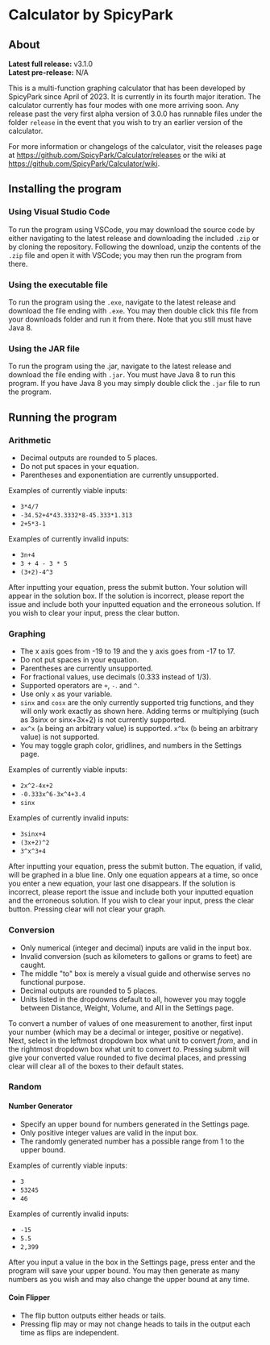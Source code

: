 # Calculator by SpicyPark
## About
**Latest full release:** v3.1.0<br>
**Latest pre-release:** N/A

This is a multi-function graphing calculator that has been developed by SpicyPark since April of 2023. It is currently in its fourth major iteration. The calculator currently has four modes with one more arriving soon. Any release past the very first alpha version of 3.0.0 has runnable files under the folder `release` in the event that you wish to try an earlier version of the calculator.

For more information or changelogs of the calculator, visit the releases page at https://github.com/SpicyPark/Calculator/releases or the wiki at https://github.com/SpicyPark/Calculator/wiki.

## Installing the program
### Using Visual Studio Code
To run the program using VSCode, you may download the source code by either navigating to the latest release and downloading the included `.zip` or by cloning the repository. Following the download, unzip the contents of the `.zip` file and open it with VSCode; you may then run the program from there.
### Using the executable file
To run the program using the `.exe`, navigate to the latest release and download the file ending with `.exe`. You may then double click this file from your downloads folder and run it from there. Note that you still must have Java 8.
### Using the JAR file
To run the program using the .jar, navigate to the latest release and download the file ending with `.jar`. You must have Java 8 to run this program. If you have Java 8 you may simply double click the `.jar` file to run the program.
## Running the program
### Arithmetic
- Decimal outputs are rounded to 5 places.
- Do not put spaces in your equation.
- Parentheses and exponentiation are currently unsupported.

Examples of currently viable inputs:
- `3*4/7`
- `-34.52+4*43.3332*8-45.333*1.313`
- `2+5*3-1`

Examples of currently invalid inputs:
- `3n+4`
- `3 + 4 - 3 * 5`
- `(3+2)-4^3`

After inputting your equation, press the submit button. Your solution will appear in the solution box. If the solution is incorrect, please report the issue and include both your inputted equation and the erroneous solution. If you wish to clear your input, press the clear button.
### Graphing
- The x axis goes from -19 to 19 and the y axis goes from -17 to 17.
- Do not put spaces in your equation.
- Parentheses are currently unsupported.
- For fractional values, use decimals (0.333 instead of 1/3).
- Supported operators are `+`, `-`. and `^`.
- Use only `x` as your variable.
- `sinx` and `cosx` are the only currently supported trig functions, and they will only work exactly as shown here. Adding terms or multiplying (such as 3sinx or sinx+3x+2) is not currently supported.
- `ax^x` (`a` being an arbitrary value) is supported. `x^bx` (`b` being an arbitrary value) is not supported.
- You may toggle graph color, gridlines, and numbers in the Settings page.

Examples of currently viable inputs:
- `2x^2-4x+2`
- `-0.333x^6-3x^4+3.4`
- `sinx`

Examples of currently invalid inputs:
- `3sinx+4`
- `(3x+2)^2`
- `3^x^3+4`

After inputting your equation, press the submit button. The equation, if valid, will be graphed in a blue line. Only one equation appears at a time, so once you enter a new equation, your last one disappears. If the solution is incorrect, please report the issue and include both your inputted equation and the erroneous solution. If you wish to clear your input, press the clear button. Pressing clear will not clear your graph.
### Conversion
- Only numerical (integer and decimal) inputs are valid in the input box.
- Invalid conversion (such as kilometers to gallons or grams to feet) are caught.
- The middle "to" box is merely a visual guide and otherwise serves no functional purpose.
- Decimal outputs are rounded to 5 places.
- Units listed in the dropdowns default to all, however you may toggle between Distance, Weight, Volume, and All in the Settings page.

To convert a number of values of one measurement to another, first input your number (which may be a decimal or integer, positive or negative). Next, select in the leftmost dropdown box what unit to convert *from*, and in the rightmost dropdown box what unit to convert *to*. Pressing submit will give your converted value rounded to five decimal places, and pressing clear will clear all of the boxes to their default states.
### Random
#### Number Generator
- Specify an upper bound for numbers generated in the Settings page.
- Only positive integer values are valid in the input box.
- The randomly generated number has a possible range from 1 to the upper bound.

Examples of currently viable inputs:
- `3`
- `53245`
- `46`

Examples of currently invalid inputs:
- `-15`
- `5.5`
- `2,399`

After you input a value in the box in the Settings page, press enter and the program will save your upper bound. You may then generate as many numbers as you wish and may also change the upper bound at any time.

#### Coin Flipper
- The flip button outputs either heads or tails.
- Pressing flip may or may not change heads to tails in the output each time as flips are independent.
